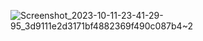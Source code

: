 ![Screenshot_2023-10-11-23-41-29-95_3d9111e2d3171bf4882369f490c087b4~2](https://github.com/Tulicya/Tulicya/assets/147669120/5df6217c-b75e-488f-9721-a239ce7b3fa5)
